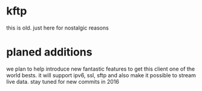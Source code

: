 # kftp
this is old. just here for nostalgic reasons

# planed additions
we plan to help introduce new fantastic features to get this client one of the world bests.
it will support ipv6, ssl, sftp and also make it possible to stream live data.
stay tuned for new commits in 2016
